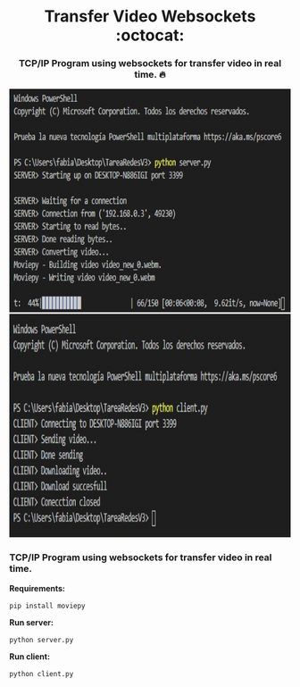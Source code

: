 # <div align="center">Transfer Video Websockets :octocat:</div>
### <div align="center">TCP/IP Program using websockets for transfer video in real time. :fire:</div>

<div class="row" align="center">
  <img src="./doc/server.jpeg" width="600" height="400" />
</div>

<div class="row" align="center">
  <img src="./doc/client.jpeg" width="600" height="400" />
</div>


### TCP/IP Program using websockets for transfer video in real time.

**Requirements:**
```
pip install moviepy
```

**Run server:**
```
python server.py
```

**Run client:**
```
python client.py
```
